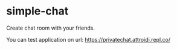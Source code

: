 # simple-chat
Create chat room with your friends.

You can test application on url:
https://privatechat.attroidi.repl.co/
